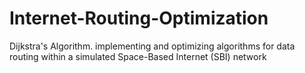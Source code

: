 # Internet-Routing-Optimization
Dijkstra's Algorithm.  implementing and optimizing algorithms for data routing within a simulated Space-Based Internet (SBI) network
